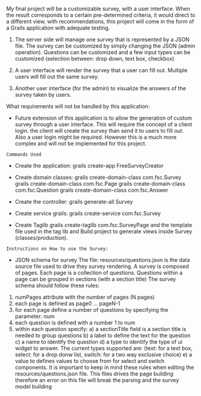 My final project will be a customizable survey, with a user interface.  When the result corresponds to a certain pre-determined criteria, it would direct to a different view, with recommendations, this project will come in the form of a Grails application with adequate testing.
1) The server side will manage one survey that is represented by a JSON file. The survey can be customized by simply changing the JSON (admin operation). Questions can be customized and a few input types can be customized (selection between: drop down, text box, checkbox)

2) A user interface will render the survey that a user can fill out. Multiple users will fill out the same survey.

3) Another user interface (for the admin) to visualize the answers of the survey taken by users.

What requirements will not be handled by this application:
- Future extension of this application is to allow the generation of custom survey through a user interface. This will require the concept of a client login. the client will create the survey than send it to users to fill out. Also a user login might be required. However this is a much more complex and will not be implemented for this project.


`Commands Used`

  - Create the application: grails create-app FreeSurveyCreator
  
  - Create domain classes: grails create-domain-class com.fsc.Survey grails create-domain-class com.fsc.Page grails create-domain-class com.fsc.Question grails create-domain-class com.fsc.Answer
  
  - Create the controller: grails generate-all Survey
  
  - Create service grails: grails create-service com.fsc.Survey
  
  - Create Taglib grails create-taglib com.fsc.SurveyPage
    and the template file used in the tag lib and Build project to generate views inside Survey (classes/production).
  
  `Instructions on How to use the Survey:`
  
  - JSON schema for survey The file: resources/questions.json is the data source file used to drive they survey rendering. A survey is composed of pages. Each page is a collection of questions. Questions within a page can be grouped in sections (with a section title) The survey schema should follow these rules:
  
  1. numPages attribute with the number of pages (N pages)
  2. each page is defined as page0 ... pageN-1
  3. for each page define a number of questions by specifying the parameter: num
  4. each question is defined with a number 1 to num
  5. within each question specify: 
      a) a sectionTitle field is a section title is needed to group questions 
      b) a label to define the text for the question 
      c) a name to identify the question 
      d) a type to identify the type of ui widget to answer. The current types supported are: (text: for a text box, select: for a drop donw list, switch: for a two way exclusive choice) 
      e) a value to defines values to choose from for select and switch components. It is important to keep in mind these rules when editing the resources/questions.json file. This files drives the page building therefore an error on this file will break the parsing and the survey model building